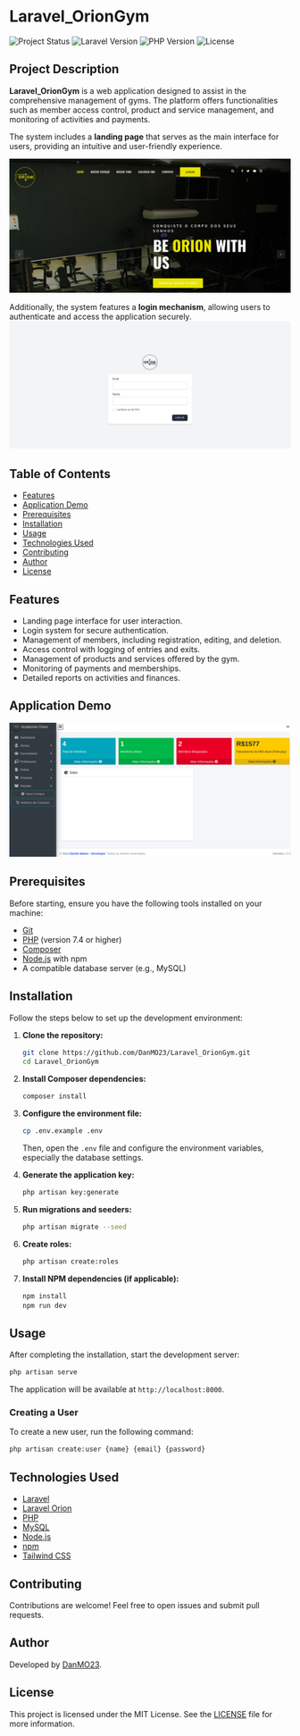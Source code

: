 # Laravel_OrionGym

![Project Status](https://img.shields.io/badge/Status-In%20Development-brightgreen?style=for-the-badge)
![Laravel Version](https://img.shields.io/badge/Laravel-8.x-orange?style=for-the-badge&logo=laravel)
![PHP Version](https://img.shields.io/badge/PHP-7.4%20%7C%208.0-blue?style=for-the-badge&logo=php)
![License](https://img.shields.io/badge/License-MIT-lightgrey?style=for-the-badge)

## Project Description

**Laravel_OrionGym** is a web application designed to assist in the comprehensive management of gyms. The platform offers functionalities such as member access control, product and service management, and monitoring of activities and payments.

The system includes a **landing page** that serves as the main interface for users, providing an intuitive and user-friendly experience.

![Landing Page](OrionGym/Imagens-README/LandingPage.png)


Additionally, the system features a **login mechanism**, allowing users to authenticate and access the application securely.
![Login Page](OrionGym/Imagens-README/login.png)

## Table of Contents

- [Features](#features)
- [Application Demo](#application-demo)
- [Prerequisites](#prerequisites)
- [Installation](#installation)
- [Usage](#usage)
- [Technologies Used](#technologies-used)
- [Contributing](#contributing)
- [Author](#author)
- [License](#license)

## Features

- Landing page interface for user interaction.
- Login system for secure authentication.
- Management of members, including registration, editing, and deletion.
- Access control with logging of entries and exits.
- Management of products and services offered by the gym.
- Monitoring of payments and memberships.
- Detailed reports on activities and finances.

## Application Demo



![Initial Page](OrionGym/Imagens-README/Inicial.png)



## Prerequisites

Before starting, ensure you have the following tools installed on your machine:

- [Git](https://git-scm.com/)
- [PHP](https://www.php.net/) (version 7.4 or higher)
- [Composer](https://getcomposer.org/)
- [Node.js](https://nodejs.org/) with npm
- A compatible database server (e.g., MySQL)

## Installation

Follow the steps below to set up the development environment:

1. **Clone the repository:**

   ```bash
   git clone https://github.com/DanMO23/Laravel_OrionGym.git
   cd Laravel_OrionGym
   ```

2. **Install Composer dependencies:**

   ```bash
   composer install
   ```

3. **Configure the environment file:**

   ```bash
   cp .env.example .env
   ```

   Then, open the `.env` file and configure the environment variables, especially the database settings.

4. **Generate the application key:**

   ```bash
   php artisan key:generate
   ```

5. **Run migrations and seeders:**

   ```bash
   php artisan migrate --seed
   ```

6. **Create roles:**

   ```bash
   php artisan create:roles
   ```

7. **Install NPM dependencies (if applicable):**

   ```bash
   npm install
   npm run dev
   ```

## Usage

After completing the installation, start the development server:

```bash
php artisan serve
```

The application will be available at `http://localhost:8000`.

### Creating a User

To create a new user, run the following command:

```bash
php artisan create:user {name} {email} {password}
```




## Technologies Used

- [Laravel](https://laravel.com/)
- [Laravel Orion](https://orion.tailflow.org/)
- [PHP](https://www.php.net/)
- [MySQL](https://www.mysql.com/)
- [Node.js](https://nodejs.org/)
- [npm](https://www.npmjs.com/)
- [Tailwind CSS](https://tailwindcss.com/)


## Contributing

Contributions are welcome! Feel free to open issues and submit pull requests.

## Author

Developed by [DanMO23](https://github.com/DanMO23).

## License

This project is licensed under the MIT License. See the [LICENSE](LICENSE) file for more information.
